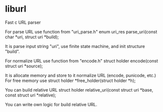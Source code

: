 # liburl
Fast c URL parser

For parse URL use function from "uri_parse.h"
  enum uri_res parse_uri(const char *uri, struct uri *build);

It is parse input string "uri", use finite state machine, and init structure "build".

For normalize URL use function from "encode.h"
  struct holder encode(const struct uri *source);
  
It is allocate memory and store to it normalize URL (encode, punicode, etc.)
For free memory use
  struct holder *free_holder(struct holder *h);

You can build relative URL
  struct holder relative_uri(const struct uri *base, const struct uri *relative);

You can write own logic for build relative URL.

